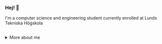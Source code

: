 ### Hej! :wave:

I'm a computer science and engineering student currently enrolled at Lunds Tekniska Högskola

</br>
<details>
<summary>More about me</summary>
</br>

**Languages:** Go, Java, Python, C++, C, TypeScript, SQL, Bash

**Technologies:** React, NodeJS, Deno, Tailwind, Bootstrap, SQLite, PostgreSQL, Docker

**Learning:** Laravel
</details>
